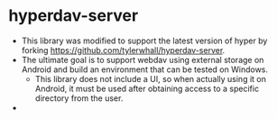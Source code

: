 # hyperdav-server
* This library was modified to support the latest version of hyper by forking https://github.com/tylerwhall/hyperdav-server.
* The ultimate goal is to support webdav using external storage on Android and build an environment that can be tested on Windows.
  * This library does not include a UI, so when actually using it on Android, it must be used after obtaining access to a specific directory from the user.
* 
